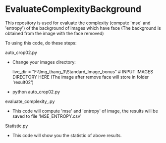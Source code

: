 # EvaluateComplexityBackground
This repository is used for evaluate the complexity (compute 'mse' and 'entropy') of the background of images which have face (The background is obtained from the image with the face removed)

To using this code, do these steps:

auto_crop02.py

+ Change your images directory:

  live_dir = "F:\Img_thang_3\Standard_Image_bonus"  # INPUT IMAGES DIRECTORY HERE (The image after remove face will store in folder 'result02')

+ python auto_crop02.py

evaluate_complexity_.py

+ This code will compute 'mse' and 'entropy' of image, the results will be saved to file 'MSE_ENTROPY.csv'

Statistic.py

+ This code will show you the statistic of above results.
